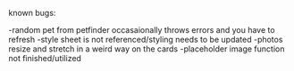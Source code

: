 known bugs:

-random pet from petfinder occasaionally throws errors and you have to refresh
-style sheet is not referenced/styling needs to be updated
-photos resize and stretch in a weird way on the cards
-placeholder image function not finished/utilized
